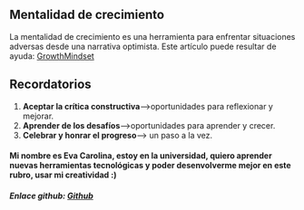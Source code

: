 ## Mentalidad de crecimiento

 La mentalidad de crecimiento es una herramienta para enfrentar situaciones adversas desde una narrativa optimista. 
 Este artículo puede resultar de ayuda:
 [GrowthMindset](https://hbr.org/2016/01/what-having-a-growth-mindset-actually-means)

## Recordatorios 
 1. **Aceptar la crítica constructiva**-->oportunidades para reflexionar y mejorar.
 2. **Aprender de los desafíos**-->oportunidades para aprender y crecer.
 3. **Celebrar y honrar el progreso**--> un paso a la vez.

#### Mi nombre es Eva Carolina, estoy en la universidad, quiero aprender nuevas herramientas tecnológicas y poder desenvolverme mejor en este rubro, usar mi creatividad :) 

##### Enlace github: [Github](https://github.com/eeecvargas?tab=repositories)
